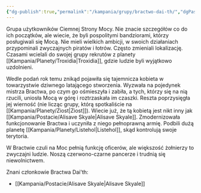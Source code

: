 ```yaml
---
{"dg-publish":true,"permalink":"/kampania/grupy/bractwo-dai-th/","dgPassFrontmatter":true}
---
```


Grupa użytkowników Ciemnej Strony Mocy. Nie znacie szczegółów co do ich początków, ale wiecie, że byli pospolitymi bandziorami, którzy posługiwali się Mocą. Nie mieli wielkich ambicji, w swoich działaniach przypominali zwyczajnych piratów i łotrów. Często zmieniali lokalizację. Czasami wcielali do swojej grupy rekrutów z planety [[Kampania/Planety/Troxidia\|Troxidia]], gdzie ludzie byli wyjątkowo uzdolnieni.

Wedle podań rok temu znikąd pojawiła się tajemnicza kobieta w towarzystwie dziwnego latającego stworzenia. Wyzwała na pojedynek mistrza Bractwa, po czym go ośmieszyła i zabiła, a tych, którzy się na nią rzucili, uniosła Mocą w górę i roztrzaskała im czaszki. Reszta poprzysięgła jej wierność (nie licząc grupy, którą spotkaliście na [[Kampania/Planety/Ziost\|Ziost]]). Wiecie już, że tą kobietą jest nikt inny jak [[Kampania/Postacie/Alisave Skyale\|Alisave Skyale]]. Zmodernizowała funkcjonowanie Bractwa i uczyniła z niego pełnoprawną armię. Podbili dużą planetę [[Kampania/Planety/Listehol\|Listehol]], skąd kontrolują swoje terytoria.

W Bractwie czuli na Moc pełnią funkcję oficerów, ale większość żołnierzy to zwyczajni ludzie. Noszą czerwono-czarne pancerze i trudnią się niewolnictwem.

Znani członkowie Bractwa Dai'th:
- [[Kampania/Postacie/Alisave Skyale\|Alisave Skyale]]